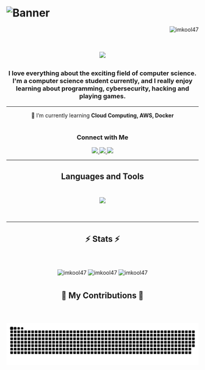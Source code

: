 <h1> <img src="https://res.cloudinary.com/superfolio/image/upload/v1620689979/68747470733a2f2f692e70696e696d672e636f6d2f6f726967696e616c732f63362f33332f63322f63363333633230656465383266306530636564376435373064626533613166332e676966_yjuh2s.gif" alt="Banner" align="center">
</h1>

<p align="right"> <img src="https://komarev.com/ghpvc/?username=imkool47&label=Profile%20views&color=0e75b6&style=flat" alt="imkool47" /> </p>

<h1 align="center">
    <img src="https://readme-typing-svg.herokuapp.com?font=Segoe+UI+Bold&size=35&duration=4000&pause=1000&center=true&vCenter=true&random=false&width=500&height=70&lines=Hi+There!+%F0%9F%91%8B;I'm+Mukul" />
</h1>
<h3 align="center">I love everything about the exciting field of computer science. I'm a computer science student currently, and I really enjoy learning about programming, cybersecurity, hacking and playing games.</h3>
<hr/>

<div align="center">
 🌱 I’m currently learning <strong>Cloud Computing, AWS, Docker</strong>
</div>

<h1> </h1>
<div align="center"> 
     <h3> Connect with Me </h3>
  <a href="mailto:mukul.kumar630gmail.com">
    <img src="https://img.shields.io/badge/Gmail-333333?style=for-the-badge&logo=gmail&logoColor=red" />
  </a>
  <a href="https://www.linkedin.com/in/mukul47" target="_blank">
    <img src="https://img.shields.io/badge/LinkedIn-0077B5?style=for-the-badge&logo=linkedin&logoColor=white" target="_blank" />
  </a>
  <a href="https://main--imkool.netlify.app/" target="_blank">
     <img src="https://img.shields.io/badge/Portfolio-FF5722?style=for-the-badge&logo=todoist&logoColor=white" target="_blank" /> <!-- sqlite, safari, google-chrome are other good icon options -->
  </a>
</div>

 <hr/>


<h2 align="center">Languages and Tools <br> <br/></h2>

<p align="center">
  <a href="https://skillicons.dev">
    <img src="https://skillicons.dev/icons?i=c,cpp,java,html,css,bootstrap,js,php,mysql,dotnet,cs,nodejs,react,kotlin,matlab,eclipse,androidstudio,figma,git,github,aws,kubernetes,docker,azure,gcp,heroku,cloudflare,netlify,vim,notion,arduino,linux,debian,kali,arch,ubuntu,mint,bash,powershell,opencv,py,pycharm,pytorch,vscode,ps" />
  </a>
</p>

<br/>
<hr/>

<h2 align="center">⚡ Stats ⚡<br> <br/> </h2>
<br>
<div align=center>
  <img width=352  src="https://github-readme-stats.vercel.app/api?username=imkool47&theme=blue-green&hide_border=false&include_all_commits=false&count_private=false" alt="imkool47" />

  <img width=325  src="https://github-readme-stats.vercel.app/api/top-langs/?username=imkool47&theme=blue-green&hide_border=false&include_all_commits=false&count_private=false&layout=compact" alt="imkool47" />

  <img width=412 align="center" src="https://github-readme-streak-stats.herokuapp.com/?user=imkool47&theme=blue-green&hide_border=false" alt="imkool47" style="vertical-align: top;" />
<br>
<h1></h1>
</div>

<div align="center">
  <h2>🐍 My Contributions 🐍 <br> <br/> </h2> 
  <br>
  <img alt="snake eating my contributions" src="https://raw.githubusercontent.com/imkool47/imkool47/output/github-contribution-grid-snake.svg" />
  
  <br/><br/><br/>
</div>

